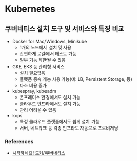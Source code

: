 # Kubernetes

## 쿠버네티스 설치 도구 및 서비스와 특징 비교

- Docker for Mac/Windows, Minikube
  - 1개의 노드에서 설치 및 사용
  - 간편하게 로컬에서 테스트 가능
  - 일부 기능 제한될 수 있음
- GKE, EKS 등 관리형 서비스
  - 설치 필요없음
  - 플랫폼 종속 기능 사용 가능(예: LB, Persistent Storage, 등)
  - 다소 비용 증가
- kubespray, kubeadm
  - 온프레미스 환경에서도 설치 가능
  - 클라우드 인프라에서도 설치 가능
  - 관리 어려울 수 있음
- kops
  - 특정 클라우드 플랫폼에서도 쉽게 설치 가능
  - 서버, 네트워크 등 각종 인프라도 자동으로 프로비저닝


### References

- [시작하세요! 도커/쿠버네티스](https://book.naver.com/bookdb/book_detail.nhn?bid=16850447)